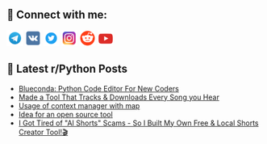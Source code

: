 ## 🔎 Connect with me:
[<img src="https://github.com/bullbesh/bullbesh/blob/main/images/Telegram.png" width="32" height="32" />](https://t.me/bullbesh)
[<img src="https://github.com/bullbesh/bullbesh/blob/main/images/VK.png" width="32" height="32" />](https://vk.com/bullbesh)
[<img src="https://github.com/bullbesh/bullbesh/blob/main/images/Twitter.png" width="32" height="32" />](https://twitter.com/bullbesh1)
[<img src="https://github.com/bullbesh/bullbesh/blob/main/images/Instagram.png" width="32" height="32" />](https://www.instagram.com/bullbesh)
[<img src="https://github.com/bullbesh/bullbesh/blob/main/images/Reddit.png" width="32" height="32" />](https://www.reddit.com/user/bullbesh)
[<img src="https://github.com/bullbesh/bullbesh/blob/main/images/YouTube.png" width="32" height="32" />](https://www.youtube.com/channel/UCtfjRs6uzgq5mfm8S06WTcg)

## 📕 Latest r/Python Posts
<!-- BLOG-POST-LIST:START -->
- [Blueconda: Python Code Editor For New Coders](https://www.reddit.com/r/Python/comments/1j3apof/blueconda_python_code_editor_for_new_coders/)
- [Made a Tool That Tracks &amp; Downloads Every Song you Hear](https://www.reddit.com/r/Python/comments/1j38x4r/made_a_tool_that_tracks_downloads_every_song_you/)
- [Usage of context manager with map](https://www.reddit.com/r/Python/comments/1j378qx/usage_of_context_manager_with_map/)
- [Idea for an open source tool](https://www.reddit.com/r/Python/comments/1j36qx0/idea_for_an_open_source_tool/)
- [I Got Tired of &quot;AI Shorts&quot; Scams - So I Built My Own Free &amp; Local Shorts Creator Tool!🎬](https://www.reddit.com/r/Python/comments/1j36d7a/i_got_tired_of_ai_shorts_scams_so_i_built_my_own/)
<!-- BLOG-POST-LIST:END -->
